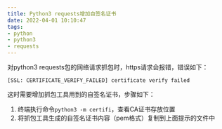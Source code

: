 ```yaml
---
title: Python3 requests增加自签名证书
date: 2022-04-01 10:10:47
tags: 
- python
- python3
- requests
---
```

 
对python3 requests包的网络请求抓包时，https请求会报错，错误如下：
```
[SSL: CERTIFICATE_VERIFY_FAILED] certificate verify failed
```
这时需要增加抓包工具用到的自签名证书，步骤如下：
1. 终端执行命令`python3 -m certifi`，查看CA证书存放位置
2. 将抓包工具生成的自签名证书内容（pem格式）复制到上面提示的文件中
